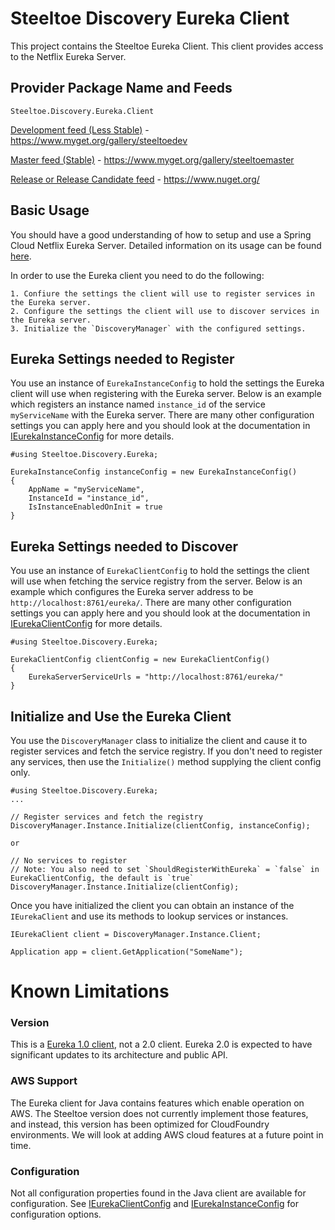 # Steeltoe Discovery Eureka Client

This project contains the Steeltoe Eureka Client.  This client provides access to the Netflix Eureka Server.  

## Provider Package Name and Feeds

`Steeltoe.Discovery.Eureka.Client`

[Development feed (Less Stable)](https://www.myget.org/gallery/steeltoedev) - https://www.myget.org/gallery/steeltoedev

[Master feed (Stable)](https://www.myget.org/gallery/steeltoemaster) - https://www.myget.org/gallery/steeltoemaster

[Release or Release Candidate feed](https://www.nuget.org/) - https://www.nuget.org/

## Basic Usage
You should have a good understanding of how to setup and use a Spring Cloud Netflix Eureka Server.  Detailed information on its usage can be found [here](http://projects.spring.io/spring-cloud/docs/1.0.3/spring-cloud.html#spring-cloud-eureka-server).

In order to use the Eureka client you need to do the following:
```
1. Confiure the settings the client will use to register services in the Eureka server.
2. Configure the settings the client will use to discover services in the Eureka server.  
3. Initialize the `DiscoveryManager` with the configured settings.
``` 
## Eureka Settings needed to Register
You use an instance of `EurekaInstanceConfig` to hold the settings the Eureka client will use when registering with the Eureka server. Below is an example which registers an instance named `instance_id` of the service `myServiceName` with the Eureka server. There are many other configuration settings you can apply here and you should look at the documentation in [IEurekaInstanceConfig](https://github.com/SteeltoeOSS/Discovery/blob/master/src/Steeltoe.Discovery.Eureka.Client/IEurekaInstanceConfig.cs) for more details.
```
#using Steeltoe.Discovery.Eureka;

EurekaInstanceConfig instanceConfig = new EurekaInstanceConfig()
{
    AppName = "myServiceName",
    InstanceId = "instance_id",
    IsInstanceEnabledOnInit = true
}
```
## Eureka Settings needed to Discover
You use an instance of `EurekaClientConfig` to hold the settings the client will use when fetching the service registry from the server.  Below is an example which configures the Eureka server address to be `http://localhost:8761/eureka/`. There are many other configuration settings you can apply here and you should look at the documentation in [IEurekaClientConfig](https://github.com/SteeltoeOSS/Discovery/blob/master/src/Steeltoe.Discovery.Eureka.Client/IEurekaClientConfig.cs) for more details.
```
#using Steeltoe.Discovery.Eureka;

EurekaClientConfig clientConfig = new EurekaClientConfig() 
{
    EurekaServerServiceUrls = "http://localhost:8761/eureka/"
}
```

## Initialize and Use the Eureka Client 
You use the `DiscoveryManager` class to initialize the client and cause it to register services and fetch the service registry.  If you don't need to register any services, then use the `Initialize()` method supplying the client config only.
```
#using Steeltoe.Discovery.Eureka;
...

// Register services and fetch the registry
DiscoveryManager.Instance.Initialize(clientConfig, instanceConfig);

or

// No services to register
// Note: You also need to set `ShouldRegisterWithEureka` = `false` in EurekaClientConfig, the default is `true`
DiscoveryManager.Instance.Initialize(clientConfig);
```
Once you have initialized the client you can obtain an instance of the `IEurekaClient` and use its methods to lookup services or instances.
```
IEurekaClient client = DiscoveryManager.Instance.Client;

Application app = client.GetApplication("SomeName");

```
# Known Limitations

### Version
This is a [Eureka 1.0 client](https://github.com/Netflix/eureka/wiki), not a 2.0 client. Eureka 2.0 is expected to have significant updates to its architecture and public API.

### AWS Support 
The Eureka client for Java contains features which enable operation on AWS.  The Steeltoe version does not currently implement those features, and instead, this version has been optimized for CloudFoundry environments. We will look at adding AWS cloud features at a future point in time.

### Configuration
Not all configuration properties found in the Java client are available for configuration. See [IEurekaClientConfig](https://github.com/SteeltoeOSS/Discovery/blob/master/src/Steeltoe.Discovery.Eureka.Client/IEurekaClientConfig.cs) and [IEurekaInstanceConfig](https://github.com/SteeltoeOSS/Discovery/blob/master/src/Steeltoe.Discovery.Eureka.Client/IEurekaInstanceConfig.cs) for configuration options.

